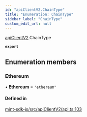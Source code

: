 ```yaml
---
id: "apiClientV2.ChainType"
title: "Enumeration: ChainType"
sidebar_label: "ChainType"
custom_edit_url: null
---
```


[apiClientV2](../modules/apiClientV2).ChainType

**`export`**

## Enumeration members

### Ethereum

• **Ethereum** = `"ethereum"`

#### Defined in

[mint-sdk-js/src/apiClientV2/api.ts:103](https://github.com/KyuzanInc/mint-sdk-js/blob/d2ac52e/src/apiClientV2/api.ts#L103)
